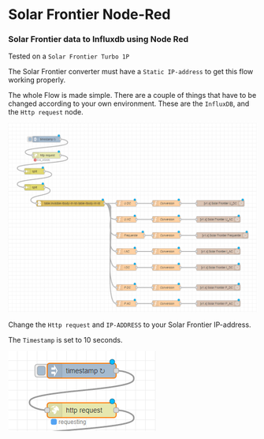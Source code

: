 # Solar Frontier Node-Red
### Solar Frontier data to Influxdb using Node Red

Tested on a `Solar Frontier Turbo 1P`

The Solar Frontier converter must have a ```Static IP-address``` to get this flow working properly. 

The whole Flow is made simple. There are a couple of things that have to be changed according to your own environment.
These are the `InfluxDB`, and the `Http request` node.



![Image of Flow](https://github.com/oscarpeters/SolarFrontietNodeRed/blob/main/pictures/main.PNG)

Change the `Http request` and `IP-ADDRESS` to your Solar Frontier IP-address.

The `Timestamp` is set to 10 seconds.

![Image of Flow](https://github.com/oscarpeters/SolarFrontietNodeRed/blob/main/pictures/change.PNG)

